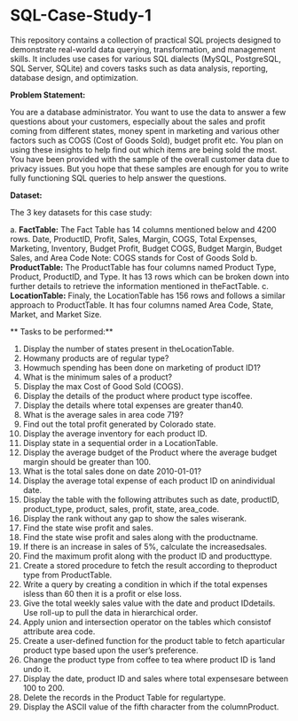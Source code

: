 # SQL-Case-Study-1
This repository contains a collection of practical SQL projects designed to demonstrate real-world data querying, transformation, and management skills. It includes use cases for various SQL dialects (MySQL, PostgreSQL, SQL Server, SQLite) and covers tasks such as data analysis, reporting, database design, and optimization.

**Problem Statement:**

 You are a database administrator. You want to use the data to answer a few
 questions about your customers, especially about the sales and profit coming
 from different states, money spent in marketing and various other factors such as
 COGS (Cost of Goods Sold), budget profit etc. You plan on using these insights
 to help find out which items are being sold the most. You have been provided
 with the sample of the overall customer data due to privacy issues. But you hope
 that these samples are enough for you to write fully functioning SQL queries to
 help answer the questions.

**Dataset:**

 The 3 key datasets for this case study:
 
 a. **FactTable:** The Fact Table has 14 columns mentioned below and 4200
 rows. Date, ProductID, Profit, Sales, Margin, COGS, Total Expenses,
 Marketing, Inventory, Budget Profit, Budget COGS, Budget Margin, Budget
 Sales, and Area Code
 Note: COGS stands for Cost of Goods Sold
 b. **ProductTable:** The ProductTable has four columns named Product Type,
 Product, ProductID, and Type. It has 13 rows which can be broken down
 into further details to retrieve the information mentioned in theFactTable.
 c. **LocationTable:** Finaly, the LocationTable has 156 rows and follows a
 similar approach to ProductTable. It has four columns named Area Code,
 State, Market, and Market Size.
 
** Tasks to be performed:**
 
 1. Display the number of states present in theLocationTable.
 2. Howmany products are of regular type?
 3. Howmuch spending has been done on marketing of product ID1?
 4. What is the minimum sales of a product?
 5. Display the max Cost of Good Sold (COGS).
 6. Display the details of the product where product type iscoffee.
 7. Display the details where total expenses are greater than40.
 8. What is the average sales in area code 719?
 9. Find out the total profit generated by Colorado state.
 10. Display the average inventory for each product ID.
 11. Display state in a sequential order in a LocationTable.
 12. Display the average budget of the Product where the average budget margin should be greater than 100.
 13. What is the total sales done on date 2010-01-01?
 14. Display the average total expense of each product ID on anindividual date.
 15. Display the table with the following attributes such as date, productID, product_type, product, sales, profit, state, area_code.
 16. Display the rank without any gap to show the sales wiserank.
 17. Find the state wise profit and sales.
 18. Find the state wise profit and sales along with the productname.
 19. If there is an increase in sales of 5%, calculate the increasedsales.
 20. Find the maximum profit along with the product ID and producttype.
 21. Create a stored procedure to fetch the result according to theproduct type from ProductTable.
 22. Write a query by creating a condition in which if the total expenses isless than
 60 then it is a profit or else loss.
 23. Give the total weekly sales value with the date and product IDdetails. Use roll-up to pull the data in hierarchical order.
 24. Apply union and intersection operator on the tables which consistof attribute area code.
 25. Create a user-defined function for the product table to fetch aparticular product type based upon the user’s preference.
 26. Change the product type from coffee to tea where product ID is 1and undo it.
 27. Display the date, product ID and sales where total expensesare between 100 to 200.
 28. Delete the records in the Product Table for regulartype.
 29. Display the ASCII value of the fifth character from the columnProduct.

